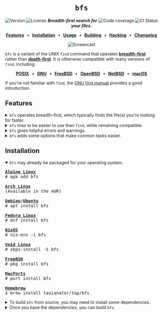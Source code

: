 <div align="center">

`bfs`
=====

<a href="https://github.com/tavianator/bfs/releases"><img src="https://img.shields.io/github/v/tag/tavianator/bfs?label=version" alt="Version" align="left"></a>
<a href="/LICENSE"><img src="https://img.shields.io/badge/license-0BSD-blue.svg" alt="License" align="left"></a>
<a href="https://github.com/tavianator/bfs/actions/workflows/ci.yml"><img src="https://img.shields.io/github/workflow/status/tavianator/bfs/CI?label=CI" alt="CI Status" align="right"></a>
<a href="https://codecov.io/gh/tavianator/bfs"><img src="https://img.shields.io/codecov/c/github/tavianator/bfs?token=PpBVuozOVC" alt="Code coverage" align="right"/></a>

***Breadth-first search for your files.***

**[Features]   •   [Installation]   •   [Usage]   •   [Building]   •   [Hacking]   •   [Changelog]**

[Features]: #features
[Installation]: #installation
[Usage]: /docs/USAGE.md
[Building]: /docs/BUILDING.md
[Hacking]: /docs/HACKING.md
[Changelog]: /docs/CHANGELOG.md

<picture>
  <source media="(prefers-color-scheme: dark)" srcset="https://raw.githubusercontent.com/tavianator/bfs/gh-pages/animation-dark.svg">
  <source media="(prefers-color-scheme: light)" srcset="https://raw.githubusercontent.com/tavianator/bfs/gh-pages/animation-light.svg">
  <img alt="Screencast" src="https://raw.githubusercontent.com/tavianator/bfs/gh-pages/animation-light.svg">
</picture>
<p></p>

</div>

`bfs` is a variant of the UNIX `find` command that operates [**breadth-first**](https://en.wikipedia.org/wiki/Breadth-first_search) rather than [**depth-first**](https://en.wikipedia.org/wiki/Depth-first_search).
It is otherwise compatible with many versions of `find`, including

<div align="center">

**[POSIX]   •   [GNU]   •   [FreeBSD]   •   [OpenBSD]   •   [NetBSD]   •   [macOS]**

[POSIX]: http://pubs.opengroup.org/onlinepubs/9699919799/utilities/find.html
[GNU]: https://www.gnu.org/software/findutils/
[FreeBSD]: https://www.freebsd.org/cgi/man.cgi?find(1)
[OpenBSD]: https://man.openbsd.org/find.1
[NetBSD]: https://man.netbsd.org/find.1
[macOS]: https://ss64.com/osx/find.html

</div>

If you're not familiar with `find`, the [GNU find manual](https://www.gnu.org/software/findutils/manual/html_mono/find.html) provides a good introduction.


Features
--------

<details>
<summary>
<code>bfs</code> operates breadth-first, which typically finds the file(s) you're looking for faster.
</summary>
<p></p>

Imagine the following directory tree:

<pre>
haystack
├── deep
│   └── 1
│       └── 2
│           └── 3
│               └── 4
│                   └── ...
└── shallow
    └── <strong>needle</strong>
</pre>

`find` will explore the entire `deep` directory tree before it ever gets to the `shallow` one that contains what you're looking for.

<pre>
$ <strong>find</strong> haystack
haystack
haystack/deep
haystack/deep/1
haystack/deep/1/2
haystack/deep/1/2/3
haystack/deep/1/2/3/4
...
haystack/shallow
<strong>haystack/shallow/needle</strong>
</pre>

On the other hand, `bfs` lists files from shallowest to deepest, so you never have to wait for it to explore an entire unrelated subtree.

<pre>
$ <strong>bfs</strong> haystack
haystack
haystack/deep
haystack/shallow
haystack/deep/1
<strong>haystack/shallow/needle</strong>
haystack/deep/1/2
haystack/deep/1/2/3
haystack/deep/1/2/3/4
...
</pre>
</details>

<details>
<summary>
<code>bfs</code> tries to be easier to use than <code>find</code>, while remaining compatible.
</summary>
<p></p>

For example, `bfs` is less picky about where you put its arguments:

<table>
<tbody>
<tr><th><code>bfs</code></th><th><code>find</code></th></tr>
<tr>
<td width="506">

```console
$ bfs -L -name 'needle' haystack
haystack/needle

$ bfs haystack -L -name 'needle'
haystack/needle

$ bfs -L haystack -name 'needle'
haystack/needle
```

</td>
<td width="506">

```console
$ find -L -name 'needle' haystack
find: paths must precede expression: haystack

$ find haystack -L -name 'needle'
find: unknown predicate `-L'

$ find -L haystack -name 'needle'
haystack/needle
```

</td>
</tr>
</tbody>
</table>
</details>

<details>
<summary>
<code>bfs</code> gives helpful errors and warnings.
</summary>
<p></p>

For example, `bfs` will detect and suggest corrections for typos:

<pre>
$ bfs -nam needle
<strong>bfs: error:</strong> bfs <strong>-nam</strong> needle
<strong>bfs: error:</strong>     <strong>~~~~</strong>
<strong>bfs: error:</strong> Unknown argument; did you mean <strong>-name</strong>?
</pre>

`bfs` also includes a powerful static analysis to help catch mistakes:

<pre>
$ bfs -print -name 'needle'
<strong>bfs: warning:</strong> bfs -print <strong>-name needle</strong>
<strong>bfs: warning:</strong>            <strong>~~~~~~~~~~~~</strong>
<strong>bfs: warning:</strong> The result of this expression is ignored.
</pre>
</details>

<details>
<summary>
<code>bfs</code> adds some options that make common tasks easier.
</summary>
<p></p>

For example, the `-exclude` operator skips over entire subtrees whenever an expression matches.
`-exclude` is both more powerful and easier to use than the standard `-prune` action; compare

<pre>
$ bfs -name config <strong>-exclude -name .git</strong>
</pre>

to the equivalent

<pre>
$ find <strong>! \( -name .git -prune \)</strong> -name config
</pre>

As an additional shorthand, `-nohidden` skips over all hidden files and directories.
See the [usage documentation](/docs/USAGE.md#extensions) for more about the extensions provided by `bfs`.
</details>


Installation
------------

<details open>
<summary>
<code>bfs</code> may already be packaged for your operating system.
</summary>
<p></p>

<pre>
<strong><a href="https://pkgs.alpinelinux.org/packages?name=bfs">Alpine Linux</a></strong>
# apk add bfs

<strong><a href="https://aur.archlinux.org/packages/bfs">Arch Linux</a></strong>
(Available in the AUR)

<strong><a href="https://packages.debian.org/sid/bfs">Debian</a>/<a href="https://packages.ubuntu.com/kinetic/bfs">Ubuntu</a></strong>
# apt install bfs

<strong><a href="https://src.fedoraproject.org/rpms/bfs">Fedora Linux</a></strong>
# dnf install bfs

<strong><a href="https://search.nixos.org/packages?channel=unstable&show=bfs&from=0&size=1&sort=relevance&type=packages&query=bfs">NixOS</a></strong>
# nix-env -i bfs

<strong><a href="https://voidlinux.org/packages/?arch=x86_64&q=bfs">Void Linux</a></strong>
# xbps-install -S bfs

<strong><a href="https://www.freshports.org/sysutils/bfs">FreeBSD</a></strong>
# pkg install bfs

<strong><a href="https://ports.macports.org/port/bfs/">MacPorts</a></strong>
# port install bfs

<strong><a href="https://github.com/tavianator/homebrew-tap/blob/master/Formula/bfs.rb">Homebrew</a></strong>
$ brew install tavianator/tap/bfs
</pre>
</details>

<details>
<summary>
To build <code>bfs</code> from source, you may need to install some dependencies.
</summary>
<p></p>

The only absolute requirements for building `bfs` are a C compiler, [GNU make](https://www.gnu.org/software/make/), and [Bash](https://www.gnu.org/software/bash/).
These are installed by default on many systems, and easy to install on most others.
Refer to your operating system's documentation on building software.

`bfs` also depends on some system libraries for some of its features.
Here's how to install them on some common platforms:

<pre>
<strong>Alpine Linux</strong>
# apk add acl{,-dev} attr{,-dev} libcap{,-dev} oniguruma-dev

<strong>Arch Linux</strong>
# pacman -S acl attr libcap oniguruma

<strong>Debian/Ubuntu</strong>
# apt install acl libacl1-dev attr libattr1-dev libcap2-bin libcap-dev libonig-dev

<strong>Fedora</strong>
# dnf install libacl-devel libattr-devel libcap-devel oniguruma-devel

<strong>NixOS</strong>
# nix-env -i acl attr libcap oniguruma

<strong>Void Linux</strong>
# xbps-install -S acl-{devel,progs} attr-{devel,progs} libcap-{devel,progs} oniguruma-devel

<strong>FreeBSD</strong>
# pkg install oniguruma

<strong>MacPorts</strong>
# port install oniguruma6

<strong>Homebrew</strong>
$ brew install oniguruma
</pre>

These dependencies are technically optional, though strongly recommended.
See the [build documentation](/docs/BUILDING.md#dependencies) for how to disable them.
</details>

<details>
<summary>
Once you have the dependencies, you can build <code>bfs</code>.
</summary>
<p></p>

Download one of the [releases](https://github.com/tavianator/bfs/releases) or clone the [git repo](https://github.com/tavianator/bfs).
Then run

    $ make

This will build the `./bin/bfs` binary.
Run the test suite to make sure it works correctly:

    $ make check

If you're interested in speed, you may want to build the release version instead:

    $ make release

Finally, if you want to install it globally, run

    # make install

</details>
